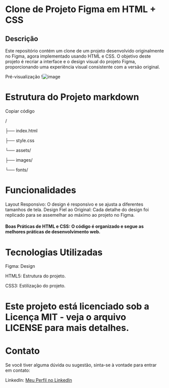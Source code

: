 <h1>Clone de Projeto Figma em HTML + CSS</h1>
<h2> Descrição </h2>
<p>Este repositório contém um clone de um projeto desenvolvido originalmente no Figma, agora implementado usando HTML e CSS. O objetivo deste projeto é recriar a interface e o design visual do projeto Figma, proporcionando uma experiência visual consistente com a versão original.</p>

Pré-visualização
!![image](https://github.com/vitusantana/Projeto-pessoal1/assets/84211583/d66dbcdd-9f78-41f3-8508-afb57b516f2e)

<h1>Estrutura do Projeto 
markdown </h1>
Copiar código
<p>/</p>
<p>├── index.html</p>
<p>├── style.css</p>
<p>└── assets/</p>
   <p>├── images/</p>
   <p>└── fonts/</p>
<h1>Funcionalidades</h1>
<p>Layout Responsivo: O design é responsivo e se ajusta a diferentes tamanhos de tela.
Design Fiel ao Original: Cada detalhe do design foi replicado para se assemelhar ao máximo ao projeto no Figma.</p>
<h4>Boas Práticas de HTML e CSS: O código é organizado e segue as melhores práticas de desenvolvimento web. </h4>
<h1>Tecnologias Utilizadas</h1>
<p>Figma: Design </p>
<p>HTML5: Estrutura do projeto.</p>
<p>CSS3: Estilização do projeto.</p>

<h1>Este projeto está licenciado sob a Licença MIT - veja o arquivo LICENSE para mais detalhes.</h1>

<h1>Contato</h1>
<p>Se você tiver alguma dúvida ou sugestão, sinta-se à vontade para entrar em contato:</p>


LinkedIn: [Meu Perfil no LinkedIn](https://www.linkedin.com/in/vitusantana/)

